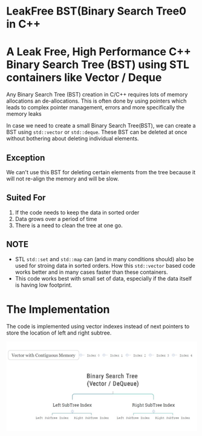 # LeakFree BST(Binary Search Tree0 in C++
# A Leak Free, High Performance C++ Binary Search Tree (BST) using STL containers like Vector / Deque

Any Binary Search Tree (BST) creation in C/C++ requires lots of memory allocations an de-allocations. This is often done by using pointers which leads to complex pointer management, errors and more specifically the memory leaks

In case we need to create a small Binary Search Tree(BST), we can create a BST using `std::vector` or `std::deque`.  These BST can be deleted at once without bothering about deleting individual elements.

## Exception

We can't use this BST for deleting certain elements from the tree because it will not re-align the memory and will be slow.


## Suited For

1. If the code needs to keep the data in sorted order
2. Data grows over a period of time
3. There is a need to clean the tree at one go.

## NOTE

- STL `std::set` and `std::map` can (and in many conditions should) also be used for stroing data in sorted orders. How this `std::vector` based code works better and in many cases faster than these containers.
- This code works best with small set of data, especially if the data itself is having low footprint.

# The Implementation

The code is implemented using vector indexes instead of next pointers to store the location of left and right subtree.

![bst_implementation](https://github.com/CodesBay/LeakFree_BST/blob/master/BST%20Implementation.jpg)
